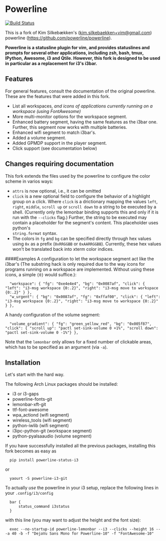 Powerline
=========

[![Build Status](https://travis-ci.org/PH111P/powerline.svg?branch=develop)](https://travis-ci.org/PH111P/powerline)

This is a fork of Kim Silkebækken's (kim.silkebaekken+vim@gmail.com) powerline
(https://github.com/powerline/powerline).

**Powerline is a statusline plugin for vim, and provides statuslines and
prompts for several other applications, including zsh, bash, tmux, IPython,
Awesome, i3 and Qtile. However, this fork is designed to be used in particular
as a replacement for i3's i3bar.**

Features
--------

For general features, consult the documentation of the original powerline. These are
the features that were added in this fork.

* List all workspaces, _and icons of applications currently running on a workspace (using FontAwesome)_
* More multi-monitor options for the workspace segment.
* Enhanced battery segment, having the same features as the i3bar one. Further, this segment
  now works with multiple batteries.
* Enhanced wifi segment to match i3bar's.
* Added a volume segment.
* Added GPMDP support in the player segment.
* Click support (see documentation below)

Changes requiring documentation
-------------------------------

This fork extends the files used by the powerline to configure the color scheme in varios ways:
* `attrs` is now optional, i.e., it can be omitted
* `click` is a new optional field to configure the behavior of a highlight group on a click. 
 Where `click` is a drictionary mapping the values `left`, `right`, `middle`, `scroll up` or `scroll down`
 to a string to be executed by a shell. (Currently only the lemonbar binding supports this and only if it is run 
 with the `--clicks` flag.)
 Further, the string to be executed may contain a placeholder for the segment's content. This placeholder uses python's  
 `string.format` syntax.
* The colors in `fg` and `bg` can be specified directly through hex values using `0x` as a prefix (`0xRRGGBB` or `0xAARRGGBB`). Currently, these hex values won't be translated back into xterm color indices.

####Examples
A configuration to let the workspace segment act like the i3bar's (The substring hack is only required due to the way icons  for programs running on a workspace are implemented. Without using these icons, a simple `{0}` would suffice.):

      "workspace": { "fg": "0xe4e4e4", "bg": "0x0087af", "click": { "left": "i3-msg workspace {0:.2}", "right": "i3-msg move to workspace {0:.2}" } },
      "w_urgent": { "bg": "0x0087af", "fg": "0xffaf00", "click": { "left": "i3-msg workspace {0:.2}", "right": "i3-msg move to workspace {0:.2}" } },

A handy configuration of the volume segment:

      "volume_gradient": { "fg": "green_yellow_red", "bg": "0x005f87", "click": { "scroll up": "pactl set-sink-volume 0 +1%", "scroll down": "pactl set-sink-volume 0 -1%"} },

Note that the `lemonbar` only allows for a fixed number of clickable areas, which has to be specified as an argument (via `-a`).

Installation
------------

Let's start with the hard way.

The following Arch Linux packages should be installed:

* i3 or i3-gaps
* powerline-fonts-git
* lemonbar-xft-git
* ttf-font-awesome
* wpa_actiond (wifi segment)
* wireless_tools (wifi segment)
* python-iwlib (wifi segment)
* i3ipc-python-git (workspace segment)
* python-pyalsaaudio (volume segment)

If you have successfully installed all the previous packages, installing this fork becomes as easy
as

      pip install powerline-status-i3

or

      yaourt -S powerline-i3-git


To actually _use_ the powerline in your i3 setup, replace the following lines in your `.config/i3/config`

      bar {
          status_command i3status
      }

with this line (you may want to adjust the height and the font size):

      exec --no-startup-id powerline-lemonbar --i3 --clicks --height 16 -- -a 40 -b -f "DejaVu Sans Mono for Powerline-10" -f "FontAwesome-10"
